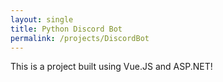 ```yaml
---
layout: single
title: Python Discord Bot
permalink: /projects/DiscordBot
---
```

This is a project built using Vue.JS and ASP.NET!
